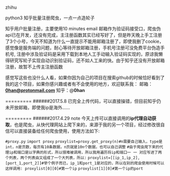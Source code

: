 zhihu

python3 知乎批量注册爬虫，一点一点造轮子

知乎用户批量注册，主要使用10 minutes email 邮箱作为验证码接受口，爬虫伪api已在开发，还没有完成，主注册函数其实已经写好了，但是昨天晚上手工注册了3个小号，今天不知道为什么一直提示不能用邮箱注册了，即使我删了cookie，感觉像是服务端的问题，耐心等待开放邮箱注册，手机号注册可没免费平台伪造手机号, 注册中涉及验证码是采用下载到本地人工手动输入验证码实现的，原谅我懒得研究写轮子实现自动识别验证码，还不如人工来的快。由于知乎还没有开放邮箱注册，故暂不上传主注册函数

感觉写这些也没什么人看，如果你因为自己的项目在搜索github的时候恰好看到了我的这个项目，如果你感兴趣或者有不会使用的地方，欢迎联系我：
邮箱：**0han@protonmail.com**
知乎：@**0han**

=========
######2017.5.8
已完全上传代码，可以直接操错，但目前知乎仍未开放邮箱，即使我ip是海外......

=========
######2017.4.29 note
今天上传可以直接调用的**ip代理自动获取**，也是爬虫，从快代理网站上爬下来的，来源于我的另一个项目，经过修改很自信可以直接装备给任何爬虫使用，使用方法如下:


`#proxy.py`
`import proxy`
`proxylist=proxy.get_proxy(n)#n需要自己输入，type是int，n是页数，每页有10条数据，n页就是10n个数据，也可以自己调整`
`#由于爬虫爬下来的代理ip和端口是以字典的形式，所以很难被调用，所以我用遍历将ip和端口一 一 对应写进了两个列表，两个列表由又组成了一个大列表，所以:`
`proxylist=[[ip_1,ip_2],[port_1,port_2]]#举个例子而已，ip_1和port_1是对应的，所以在别的爬虫使用时候可以这样调用:
proxylist[0][0]#第一个ip`
`proxylist[1][0]#第一个ip的port`
